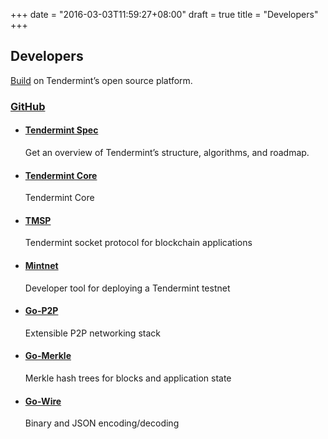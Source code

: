 +++
date = "2016-03-03T11:59:27+08:00"
draft = true
title = "Developers"
+++

<section id="section-hero" class="section-dark">
<div class="container">
  <h1>Developers</h1>
  <p><a href="/tutorials">Build</a> on Tendermint&rsquo;s open source platform.</p>
  </div>
</div>
</section>

<section>
<div class="container">
  <div class="content">
    <div class="panel">
    <div class="panel-header">
      <h3><a href="https://github.com/tendermint/tendermint/" class="block">
        <i class="fa fa-github"></i> GitHub</a></h3>
    </div>
    <div class="panel-body">
      <ul>
        <li>
          <h4><a href="http://github.com/tendermint/tendermint/wiki">Tendermint Spec</a></h4>
          <p>Get an overview of Tendermint&rsquo;s structure, algorithms, and roadmap.</p>
        </li>
        <li>
          <h4><a href="https://github.com/tendermint/tendermint">Tendermint Core</a></h4>
          <p>Tendermint Core</p>
        </li>
        <li>
          <h4><a href="https://github.com/tendermint/tmsp">TMSP</a></h4>
          <p>Tendermint socket protocol for blockchain applications</p>
        </li>
        <li>
          <h4><a href="https://github.com/tendermint/mintnet">Mintnet</a></h4>
          <p>Developer tool for deploying a Tendermint testnet</p>
        </li>
        <li>
          <h4><a href="https://github.com/tendermint/go-p2p">Go-P2P</a></h4>
          <p>Extensible P2P networking stack</p>
        </li>
        <li>
          <h4><a href="https://github.com/tendermint/go-merkle">Go-Merkle</a></h4>
          <p>Merkle hash trees for blocks and application state</p>
        </li>
        <li>
          <h4><a href="https://github.com/tendermint/go-wire">Go-Wire</a></h4>
          <p>Binary and JSON encoding/decoding</p>
        </li>
      </ul>
    </div>
    </div><!--panel-->
  </div><!--content-->
</section>
